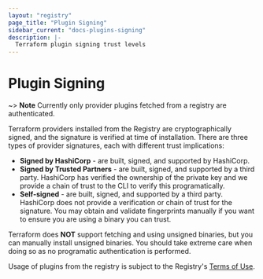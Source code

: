 ```yaml
---
layout: "registry"
page_title: "Plugin Signing"
sidebar_current: "docs-plugins-signing"
description: |-
  Terraform plugin signing trust levels
---
```


# Plugin Signing

~> **Note** Currently only provider plugins fetched from a registry are authenticated.

Terraform providers installed from the Registry are cryptographically signed, and the signature is verified at time of installation. There are three types of provider signatures, each with different trust implications:

* **Signed by HashiCorp** - are built, signed, and supported by HashiCorp.
* **Signed by Trusted Partners** - are built, signed, and supported by a third party. HashiCorp has 
verified the ownership of the private key and we provide a chain of trust to the CLI to verify this
programatically.
* **Self-signed** - are built, signed, and supported by a third party. HashiCorp does not provide a
verification or chain of trust for the signature. You may obtain and validate fingerprints manually
if you want to ensure you are using a binary you can trust.

Terraform does **NOT** support fetching and using unsigned binaries, but you can manually install
unsigned binaries. You should take extreme care when doing so as no programatic authentication is performed.

Usage of plugins from the registry is subject to the Registry's [Terms of Use](https://registry.terraform.io/terms).

